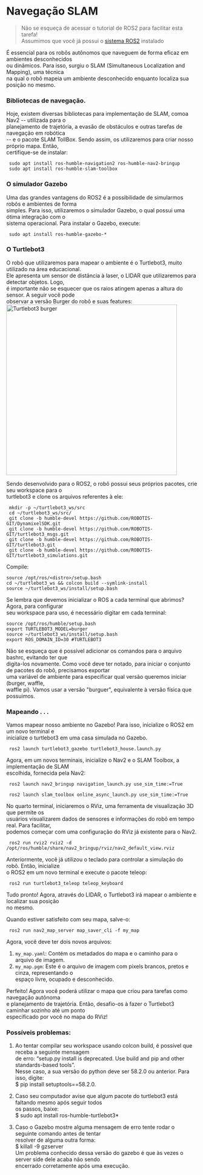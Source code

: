 # Navegação SLAM

> Não se esqueça de acessar o tutorial de ROS2 para facilitar esta 
tarefa!<br> Assumimos que você já possui o [sistema ROS2](https://docs.ros.org/en/humble/Installation/Ubuntu-Install-Debians.html) instalado <br>


É essencial para os robôs autônomos que naveguem de forma eficaz em ambientes desconhecidos <br>
ou dinâmicos. Para isso, surgiu o SLAM (Simultaneous Localization and Mapping), uma técnica <br>
na qual o robô mapeia um ambiente desconhecido enquanto localiza sua posição no mesmo. 

### Bibliotecas de navegação.
Hoje, existem diversas bibliotecas para implementação de SLAM, comoa Nav2 -- utilizada para o <br>
planejamento de trajetória, a evasão de obstáculos e outras tarefas de navegação em robótica <br>
-- e o pacote SLAM TollBox. Sendo assim, os utilizaremos para criar nosso próprio mapa. Então, <br>
 certifique-se de instalar:
```
 sudo apt install ros-humble-navigation2 ros-humble-nav2-bringup
 sudo apt install ros-humble-slam-toolbox
```

### O simulador Gazebo
Uma das grandes vantagens do ROS2 é a possibilidade de simularmos robôs e ambientes de forma <br>
simples. Para isso, utilizaremos o simulador Gazebo, o qual possui uma ótima integração com o <br>
 sistema operacional. Para instalar o Gazebo, execute:
```
 sudo apt install ros-humble-gazebo-*
```

### O Turtlebot3
O robô que utilizaremos para mapear o ambiente é o Turtlebot3, muito utilizado na área educacional. <br>
Ele apresenta um sensor de distância à laser, o LIDAR que utilizaremos para detectar objetos. Logo, <br>
é importante não se esquecer que os raios atingem apenas a altura do sensor. A seguir você pode <br>
observar a versão Burger do robô e suas features:<br>
<img src="https://cdn.shopify.com/s/files/1/0928/0230/files/turtlebot3_main_components_burger.png?931120592119287692" alt="Turtlebot3 burger" width="450">

Sendo desenvolvido para o ROS2, o robô possui seus próprios pacotes, crie seu workspace para o <br>
turtlebot3 e clone os arquivos referentes à ele:
```
 mkdir -p ~/turtlebot3_ws/src
 cd ~/turtlebot3_ws/src/
 git clone -b humble-devel https://github.com/ROBOTIS-GIT/DynamixelSDK.git
 git clone -b humble-devel https://github.com/ROBOTIS-GIT/turtlebot3_msgs.git
 git clone -b humble-devel https://github.com/ROBOTIS-GIT/turtlebot3.git
 git clone -b humble-devel https://github.com/ROBOTIS-GIT/turtlebot3_simulations.git
```

Compile:
```
source /opt/ros/<distro>/setup.bash
cd ~/turtlebot3_ws && colcon build --symlink-install
source ~/turtlebot3_ws/install/setup.bash
```

Se lembra que devemos inicializar o ROS a cada terminal que abrimos? Agora, para configurar<br>
seu workspace para uso, é necessário digitar em cada terminal:
```
source /opt/ros/humble/setup.bash
export TURTLEBOT3_MODEL=burger
source ~/turtlebot3_ws/install/setup.bash
export ROS_DOMAIN_ID=30 #TURTLEBOT3

```
Não se esqueça que é possível adicionar os comandos para o arquivo bashrc, evitando ter que <br>
digita-los novamente.
Como você deve ter notado, para iniciar o conjunto de pacotes do robô, precisamos exportar<br>
uma variável de ambiente para especificar qual versão queremos iniciar (burger, waffle, <br>
waffle pi). Vamos usar a versão "burguer", equivalente à versão física que possuimos.


### Mapeando . . .
Vamos mapear nosso ambiente no Gazebo! Para isso, inicialize o ROS2 em um novo terminal e <br>
inicialize o turtlebot3 em uma casa simulada no Gazebo. <br> 
```
 ros2 launch turtlebot3_gazebo turtlebot3_house.launch.py
```

Agora, em um novos terminais, inicialize o Nav2 e o SLAM Toolbox, a implementação de SLAM <br>
escolhida, fornecida pela Nav2:
```
 ros2 launch nav2_bringup navigation_launch.py use_sim_time:=True
```
```
 ros2 launch slam_toolbox online_async_launch.py use_sim_time:=True
```

No quarto terminal, iniciaremos o RViz, uma ferramenta de visualização 3D que permite os <br>
usuários visualizarem dados de sensores e informações do robô em tempo real. Para facilitar, <br>
podemos começar com uma configuração do RViz já existente para o Nav2.
```
 ros2 run rviz2 rviz2 -d /opt/ros/humble/share/nav2_bringup/rviz/nav2_default_view.rviz
```

Anteriormente, você já utilizou o teclado para controlar a simulação do robô. Então, inicialize <br> 
o ROS2 em um novo terminal e execute o pacote teleop:
```
 ros2 run turtlebot3_teleop teleop_keyboard
```

Tudo pronto! Agora, através do LIDAR, o Turtlebot3 irá mapear o ambiente e localizar sua posição <br>
no mesmo.

Quando estiver satisfeito com seu mapa, salve-o:
```
 ros2 run nav2_map_server map_saver_cli -f my_map
```
Agora, você deve ter dois novos arquivos:
1. `my_map.yaml`: Contém os metadados do mapa e o caminho para o arquivo de imagem.
2. `my_map.pgm`: Este é o arquivo de imagem com pixels brancos, pretos e cinza, representando o <br>
espaço livre, ocupado e desconhecido.

Perfeito! Agora você poderá utilizar o mapa que criou para tarefas como navegação autônoma <br>
e planejamento de trajetória. Então, desafio-os à fazer o Turtlebot3 caminhar sozinho até um ponto <br>
especificado por você no mapa do RViz!


### Possíveis problemas: 
1. Ao tentar compilar seu workspace usando colcon build, é possível que receba a seguinte mensagem <br>
de erro: “setup.py install is deprecated. Use build and pip and other standards-based tools”. <br>
Nesse caso, a sua versão do python deve ser 58.2.0 ou anterior. Para isso, digite:<br>
	$ pip install setuptools==58.2.0.

2. Caso seu computador avise que algum pacote do turtlebot3 está faltando mesmo após seguir todos <br>
os passos, baixe:<br>
	$ sudo apt install ros-humble-turtlebot3*

3. Caso o Gazebo mostre alguma mensagem de erro tente rodar o seguinte comando antes de tentar <br>
resolver de alguma outra forma: <br>
        $ killall -9 gzserver<br>
Um problema conhecido dessa versão do gazebo é que às vezes o server side dele acaba não sendo <br>
encerrado corretamente após uma execução.<br>
